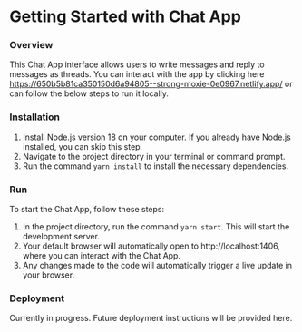 # Getting Started with Chat App

### Overview

This Chat App interface allows users to write messages and reply to messages as threads.
You can interact with the app by clicking here https://650b5b81ca350150d6a94805--strong-moxie-0e0967.netlify.app/
or can follow the below steps to run it locally.
### Installation

1. Install Node.js version 18 on your computer. If you already have Node.js installed, you can skip this step.
2. Navigate to the project directory in your terminal or command prompt.
3. Run the command `yarn install` to install the necessary dependencies.

### Run

To start the Chat App, follow these steps:

1. In the project directory, run the command `yarn start`. This will start the development server.
2. Your default browser will automatically open to http://localhost:1406, where you can interact with the Chat App.
3. Any changes made to the code will automatically trigger a live update in your browser.

### Deployment

Currently in progress. Future deployment instructions will be provided here.
